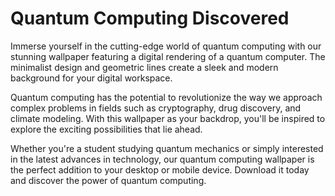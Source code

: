 <!--font:Poppins-->

# Quantum Computing Discovered

Immerse yourself in the cutting-edge world of quantum computing with our stunning wallpaper featuring a digital rendering of a quantum computer. The minimalist design and geometric lines create a sleek and modern background for your digital workspace.

Quantum computing has the potential to revolutionize the way we approach complex problems in fields such as cryptography, drug discovery, and climate modeling. With this wallpaper as your backdrop, you'll be inspired to explore the exciting possibilities that lie ahead.

Whether you're a student studying quantum mechanics or simply interested in the latest advances in technology, our quantum computing wallpaper is the perfect addition to your desktop or mobile device. Download it today and discover the power of quantum computing.

<!--

Write me markdown content of website with wallpaper:

"A wallpaper featuring a digital rendering of a quantum computer, with a minimalist color scheme and geometric lines."

The header of the page should not be copy of the text but rather a real content of the website which is using this wallpaper.


---


# Quantum Computing Wallpaper

Decorate your desktop or mobile device with this stunning wallpaper featuring a digital rendering of a quantum computer. The minimalist color scheme and geometric lines create a sleek and modern look that is perfect for tech enthusiasts and science lovers alike.

Whether you're a student studying quantum computing or simply appreciate cutting-edge technology, this wallpaper is sure to impress. Download it today and add a touch of sophistication to your digital workspace.


---


Heading should not include word "wallpaper". The website should not be about the wallpaper itself, wallpaper is just a related background, rewrite whole content.


---


# Quantum Computing: The Future is Now

Step into the world of quantum computing with our stunning digital rendering of a quantum computer as your background. With its minimalist color scheme and geometric lines, this wallpaper sets the tone for a sleek and modern digital workspace.

Quantum computing is revolutionizing the way we think about computing and has the potential to solve some of the most complex problems in science and technology. Whether you're a student studying quantum mechanics or simply curious about the future of computing, this wallpaper serves as a daily reminder of the exciting possibilities that lie ahead.

Download our quantum computing wallpaper today and stay inspired as you explore the cutting-edge field of quantum computing.


---


Heading is too long, rewrite whole content.


---


# Explore the World of Quantum Computing

Experience the future of computing with our minimalist wallpaper featuring a digital rendering of a quantum computer. The sleek geometric lines and muted color scheme create a sophisticated backdrop for your digital workspace.

Quantum computing is a rapidly evolving field that has the potential to transform the way we approach complex problems in science, engineering, and beyond. With this wallpaper as your background, you'll be reminded of the exciting possibilities that lie ahead every time you sit down at your computer.

Whether you're a student studying quantum mechanics or simply curious about the latest advances in technology, our quantum computing wallpaper is the perfect addition to your desktop or mobile device. Download it today and start exploring the world of quantum computing.


---


Heading is too long, rewrite whole content.


---


# Discover the Power of Quantum Computing

Immerse yourself in the cutting-edge world of quantum computing with our stunning wallpaper featuring a digital rendering of a quantum computer. The minimalist design and geometric lines create a sleek and modern background for your digital workspace.

Quantum computing has the potential to revolutionize the way we approach complex problems in fields such as cryptography, drug discovery, and climate modeling. With this wallpaper as your backdrop, you'll be inspired to explore the exciting possibilities that lie ahead.

Whether you're a student studying quantum mechanics or simply interested in the latest advances in technology, our quantum computing wallpaper is the perfect addition to your desktop or mobile device. Download it today and discover the power of quantum computing.


---


Write me a Google font which is best fitting for the website.

Pick from the list:
- Exo 2
- Alegreya
- Raleway
- Montserrat
- Dancing Script
- Poppins
- Barlow Condensed
- Inter
- Orbitron
- Great Vibes
- Open Sans
- IBM Plex Sans
- Lobster
- Roboto
- Playfair Display
- Futura
- Lato


Write just the font name nothing else.


---


Poppins

-->
